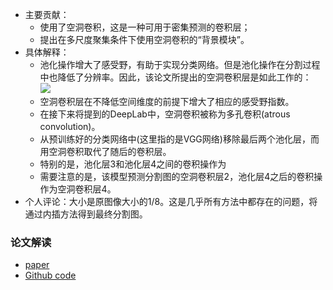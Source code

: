 * 主要贡献：
    * 使用了空洞卷积，这是一种可用于密集预测的卷积层；
    * 提出在多尺度聚集条件下使用空洞卷积的“背景模块”。
* 具体解释：
    * 池化操作增大了感受野，有助于实现分类网络。但是池化操作在分割过程中也降低了分辨率。因此，该论文所提出的空洞卷积层是如此工作的： \
    ![](readme/14.102-dilated_convolution_01.gif)
    * 空洞卷积层在不降低空间维度的前提下增大了相应的感受野指数。 
    * 在接下来将提到的DeepLab中，空洞卷积被称为多孔卷积(atrous convolution)。
    * 从预训练好的分类网络中(这里指的是VGG网络)移除最后两个池化层，而用空洞卷积取代了随后的卷积层。
    * 特别的是，池化层3和池化层4之间的卷积操作为
    * 需要注意的是，该模型预测分割图的空洞卷积层2，池化层4之后的卷积操作为空洞卷积层4。
* 个人评论：大小是原图像大小的1/8。这是几乎所有方法中都存在的问题，将通过内插方法得到最终分割图。

### 论文解读
* [paper](paper/14.102-16-Multi-Scale-Context-Aggregation-by-Dilated-Convolution.pdf)
* [Github code](https://github.com/jiye-ML/Semantic_Segmentation_DilateConvolution.git)

